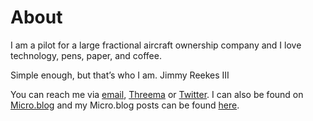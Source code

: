 # About

I am a pilot for a large fractional aircraft ownership company and I love technology, pens, paper, and coffee.

Simple enough, but that’s who I am.
Jimmy Reekes III

You can reach me via [email](mailto:jimmy@thoughtsaloft.com), [Threema](https://threema.id/BRSFZ36E) or [Twitter](https://Twitter.com/jmreekes). I can also be found on [Micro.blog](https://micro.blog/jmreekes) and my Micro.blog posts can be found [here](https://jmreekes.com).